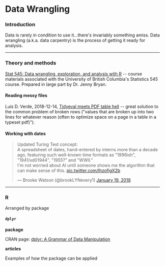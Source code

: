 # Data Wrangling

### Introduction

Data is rarely in condition to use it...there's invariably something amiss.  Data wrangling (a.k.a. data carpentry) is the process of getting it ready for analysis.

---
### Theory and methods


[Stat 545: Data wrangling, exploration, and analysis with R](http://stat545.com/index.html) -- course materials associated with the University of British Columbia's Statistics 545 course. Prepared in large part by Dr. Jenny Bryan.


#### Reading messy files

Luis D. Verde, 2018-12-14, [Tidyeval meets PDF table hell](http://luisdva.github.io/rstats/Tidyeval-pdf-hell/) -- great solution to the common problem of broken rows ("values that are broken up into two lines for whatever reason (often to optimize space on a page in a table in a typeset pdf)"). 


#### Working with dates

<blockquote class="twitter-tweet" data-lang="en"><p lang="en" dir="ltr">Updated Turing Test concept:<br>A spreadsheet of dates, hand-entered by interns more than a decade ago, featuring such well-known time formats as &quot;1996ish&quot;, &quot;1941/xd01944&quot;, &quot;1955?&quot; and &quot;WWII.&quot;<br>I&#39;m not worried about AI until someone shows me the algorithm that can make sense of this. <a href="https://t.co/IhzofigX2b">pic.twitter.com/IhzofigX2b</a></p>&mdash; Brooke Watson (@brookLYNevery1) <a href="https://twitter.com/brookLYNevery1/status/954368989181902848?ref_src=twsrc%5Etfw">January 19, 2018</a></blockquote>
<script async src="https://platform.twitter.com/widgets.js" charset="utf-8"></script>


---
### R

Arranged by package

#### `dplyr`

**package**

CRAN page: [dplyr: A Grammar of Data Manipulation](https://cran.r-project.org/web/packages/dplyr/index.html)

**articles**

Examples of how the package can be applied


